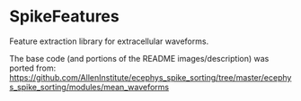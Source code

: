 # SpikeFeatures
Feature extraction library for extracellular waveforms. 

The base code (and portions of the README images/description) was ported from: https://github.com/AllenInstitute/ecephys_spike_sorting/tree/master/ecephys_spike_sorting/modules/mean_waveforms
